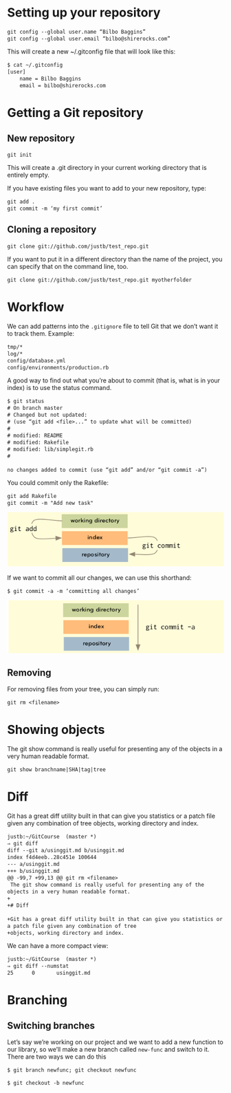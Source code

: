 # Setting up your repository

```
git config --global user.name “Bilbo Baggins”
git config --global user.email “bilbo@shirerocks.com”
```

This will create a new ~/.gitconfig file that will look like this:

```
$ cat ~/.gitconfig
[user]
    name = Bilbo Baggins
    email = bilbo@shirerocks.com
```

# Getting a Git repository

## New repository

```
git init
```

This will create a .git directory in your current working directory that is entirely empty.

If you have existing files you want to add to your new repository, type:

```
git add .
git commit -m ‘my first commit’
```

## Cloning a repository

```
git clone git://github.com/justb/test_repo.git
```

If you want to put it in a different directory than the name of the project, you can specify that on the command line,
too.

```
git clone git://github.com/justb/test_repo.git myotherfolder
```

# Workflow

We can add patterns into the `.gitignore` file to tell Git that we don’t want it to track them. Example:

```
tmp/*
log/*
config/database.yml
config/environments/production.rb
```

A good way to find out what you’re about to commit (that is, what is in your index) is to use the status command.

```
$ git status
# On branch master
# Changed but not updated:
# (use “git add <file>...” to update what will be committed)
#
# modified: README
# modified: Rakefile
# modified: lib/simplegit.rb
#

no changes added to commit (use “git add” and/or “git commit -a”)
```

You could commit only the Rakefile:

```
git add Rakefile
git commit -m "Add new task"
```
![git commit and git add](img/gitaddcommit.png)

If we want to commit all our changes, we can use this shorthand:

```
$ git commit -a -m ‘committing all changes’
```
![git commit -a](img/gitcommita.png)

## Removing

For removing files from your tree, you can simply run:

```
git rm <filename>
```

# Showing objects

The git show command is really useful for presenting any of the objects in a very human readable format.

```
git show branchname|SHA|tag|tree
```

# Diff

Git has a great diff utility built in that can give you statistics or a patch file given any combination of tree
objects, working directory and index.

```
justb:~/GitCourse  (master *)
⇒ git diff
diff --git a/usinggit.md b/usinggit.md
index f4d4eeb..28c451e 100644
--- a/usinggit.md
+++ b/usinggit.md
@@ -99,7 +99,13 @@ git rm <filename>
 The git show command is really useful for presenting any of the objects in a very human readable format.
+
+# Diff

+Git has a great diff utility built in that can give you statistics or a patch file given any combination of tree
+objects, working directory and index.
```

We can have a more compact view:

```
justb:~/GitCourse  (master *)
⇒ git diff --numstat
25      0       usinggit.md
```

# Branching

## Switching branches

Let’s say we’re working on our project and we want to add a new function to our library, so we’ll make a new branch
called `new-func` and switch to it. There are two ways we can do this

```
$ git branch newfunc; git checkout newfunc
```

```
$ git checkout -b newfunc
```






